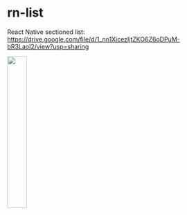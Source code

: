 # rn-list
React Native sectioned list:
https://drive.google.com/file/d/1_nn1XicezIjtZKO6Z6oDPuM-bR3LaoI2/view?usp=sharing

<img src="https://user-images.githubusercontent.com/46851868/115123967-5a2b6100-9fc8-11eb-9126-13555cec3557.png" width=30% height=30%>

